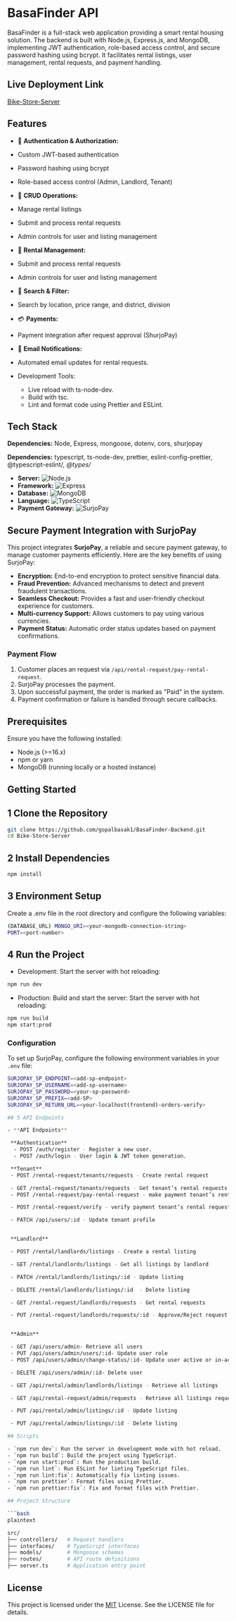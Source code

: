 # BasaFinder API

BasaFinder is a full-stack web application providing a smart rental housing solution. The backend is built with Node.js, Express.js, and MongoDB, implementing JWT authentication, role-based access control, and secure password hashing using bcrypt. It facilitates rental listings, user management, rental requests, and payment handling.

## Live Deployment Link

[Bike-Store-Server](https://bike-store-ebon.vercel.app/)

## Features

- 🛒 **Authentication & Authorization:**
- Custom JWT-based authentication

- Password hashing using bcrypt

- Role-based access control (Admin, Landlord, Tenant)

- 🛒 **CRUD Operations:**
- Manage rental listings

- Submit and process rental requests

- Admin controls for user and listing management

- 👤 **Rental Management:**
- Submit and process rental requests

- Admin controls for user and listing management

- 🌟 **Search & Filter:**
- Search by location, price range, and district, division

- 💳 **Payments:**
- Payment integration after request approval (ShurjoPay)

- 📨 **Email Notifications:**
- Automated email updates for rental requests.

- Development Tools:
  - Live reload with ts-node-dev.
  - Build with tsc.
  - Lint and format code using Prettier and ESLint.

## Tech Stack

**Dependencies:** Node, Express, mongoose, dotenv, cors, shurjopay

**Dependencies:** typescript, ts-node-dev, prettier, eslint-config-prettier, @typescript-eslint/_, @types/_

- **Server:** ![Node.js](https://img.shields.io/badge/-Node.js-339933?logo=node.js&logoColor=white)
- **Framework:** ![Express](https://img.shields.io/badge/-Express.js-000000?logo=express&logoColor=white)
- **Database:** ![MongoDB](https://img.shields.io/badge/-MongoDB-47A248?logo=mongodb&logoColor=white)
- **Language:** ![TypeScript](https://img.shields.io/badge/-TypeScript-3178C6?logo=typescript&logoColor=white)
- **Payment Gateway:** ![SurjoPay](https://img.shields.io/badge/-SurjoPay-FF4500)

## Secure Payment Integration with SurjoPay

This project integrates **SurjoPay**, a reliable and secure payment gateway, to manage customer payments efficiently. Here are the key benefits of using SurjoPay:

- **Encryption:** End-to-end encryption to protect sensitive financial data.
- **Fraud Prevention:** Advanced mechanisms to detect and prevent fraudulent transactions.
- **Seamless Checkout:** Provides a fast and user-friendly checkout experience for customers.
- **Multi-currency Support:** Allows customers to pay using various currencies.
- **Payment Status:** Automatic order status updates based on payment confirmations.

### Payment Flow

1. Customer places an request via `/api/rental-request/pay-rental-request`.
2. SurjoPay processes the payment.
3. Upon successful payment, the order is marked as "Paid" in the system.
4. Payment confirmation or failure is handled through secure callbacks.

## Prerequisites

Ensure you have the following installed:

- Node.js (>=16.x)
- npm or yarn
- MongoDB (running locally or a hosted instance)

## Getting Started

## 1 Clone the Repository

```bash
git clone https://github.com/gopalbasak1/BasaFinder-Backend.git
cd Bike-Store-Server
```

## 2 Install Dependencies

```bash
npm install
```

## 3 Environment Setup

Create a .env file in the root directory and configure the following variables:

```bash
(DATABASE_URL) MONGO_URI=<your-mongodb-connection-string>
PORT=<port-number>
```

## 4 Run the Project

- Development: Start the server with hot reloading:

```bash
npm run dev
```

- Production: Build and start the server: Start the server with hot reloading:

```bash
npm run build
npm start:prod
```

### Configuration

To set up SurjoPay, configure the following environment variables in your `.env` file:

````bash
SURJOPAY_SP_ENDPOINT=<add-sp-endpoint>
SURJOPAY_SP_USERNAME=<add-sp-username>
SURJOPAY_SP_PASSWORD=<your-sp-password>
SURJOPAY_SP_PREFIX=<add-SP>
SURJOPAY_SP_RETURN_URL=<your-localhost(frontend)-orders-verify>

## 5 API Endpoints

- **API Endpoints**

 **Authentication**
  - POST /auth/register - Register a new user.
  - POST /auth/login - User login & JWT token generation.

 **Tenant**
 - POST /rental-request/tenants/requests - Create rental request

 - GET /rental-request/tenants/requests - Get tenant’s rental requests
 - POST /rental-request/pay-rental-request - make payment tenant’s rental requests

 - POST /rental-request/verify - verify payment tenant’s rental requests

 - PATCH /api/users/:id - Update tenant profile


 **Landlord**

 - POST /rental/landlords/listings - Create a rental listing

 - GET /rental/landlords/listings - Get all listings by landlord

 - PATCH /rental/landlords/listings/:id - Update listing

 - DELETE /rental/landlords/listings/:id  - Delete listing

 - GET /rental-request/landlords/requests - Get rental requests

 - PUT /rental-request/landlords/requests/:id - Approve/Reject request


 **Admin**

 - GET /api/users/admin- Retrieve all users
 - PUT /api/users/admin/users/:id- Update user role
 - POST /api/users/admin/change-status/:id- Update user active or in-active

 - DELETE /api/users/admin/:id- Delete user

 - GET /api/rental/admin/landlords/listings - Retrieve all listings

 - GET /api/rental-request/admin/requests - Retrieve all listings request

 - PUT /api/rental/admin/listings/:id - Update listing

 - PUT /api/rental/admin/listings/:id - Delete listing

## Scripts

- `npm run dev`: Run the server in development mode with hot reload.
- `npm run build`: Build the project using TypeScript.
- `npm run start:prod`: Run the production build.
- `npm run lint`: Run ESLint for linting TypeScript files.
- `npm run lint:fix`: Automatically fix linting issues.
- `npm run prettier`: Format files using Prettier.
- `npm run prettier:fix`: Fix and format files with Prettier.

## Project Structure

```bash
plaintext

src/
├── controllers/   # Request handlers
├── interfaces/    # TypeScript interfaces
├── models/        # Mongoose schemas
├── routes/        # API route definitions
├── server.ts      # Application entry point

````

## License

This project is licensed under the [MIT](https://choosealicense.com/licenses/mit/) License. See the LICENSE file for details.
